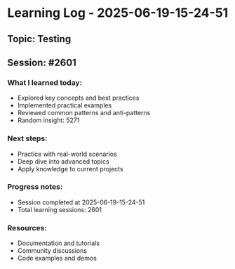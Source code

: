 # Learning Log - 2025-06-19-15-24-51

## Topic: Testing
## Session: #2601

### What I learned today:
- Explored key concepts and best practices
- Implemented practical examples  
- Reviewed common patterns and anti-patterns
- Random insight: 5271

### Next steps:
- Practice with real-world scenarios
- Deep dive into advanced topics
- Apply knowledge to current projects

### Progress notes:
- Session completed at 2025-06-19-15-24-51
- Total learning sessions: 2601

### Resources:
- Documentation and tutorials
- Community discussions
- Code examples and demos
